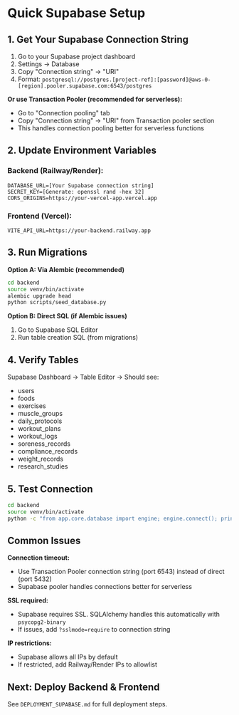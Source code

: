 # Quick Supabase Setup

## 1. Get Your Supabase Connection String

1. Go to your Supabase project dashboard
2. Settings → Database
3. Copy "Connection string" → "URI"
4. Format: `postgresql://postgres.[project-ref]:[password]@aws-0-[region].pooler.supabase.com:6543/postgres`

**Or use Transaction Pooler (recommended for serverless):**
- Go to "Connection pooling" tab
- Copy "Connection string" → "URI" from Transaction pooler section
- This handles connection pooling better for serverless functions

## 2. Update Environment Variables

### Backend (Railway/Render):
```
DATABASE_URL=[Your Supabase connection string]
SECRET_KEY=[Generate: openssl rand -hex 32]
CORS_ORIGINS=https://your-vercel-app.vercel.app
```

### Frontend (Vercel):
```
VITE_API_URL=https://your-backend.railway.app
```

## 3. Run Migrations

**Option A: Via Alembic (recommended)**
```bash
cd backend
source venv/bin/activate
alembic upgrade head
python scripts/seed_database.py
```

**Option B: Direct SQL (if Alembic issues)**
1. Go to Supabase SQL Editor
2. Run table creation SQL (from migrations)

## 4. Verify Tables

Supabase Dashboard → Table Editor → Should see:
- users
- foods
- exercises
- muscle_groups
- daily_protocols
- workout_plans
- workout_logs
- soreness_records
- compliance_records
- weight_records
- research_studies

## 5. Test Connection

```bash
cd backend
source venv/bin/activate
python -c "from app.core.database import engine; engine.connect(); print('✅ Connected!')"
```

## Common Issues

**Connection timeout:**
- Use Transaction Pooler connection string (port 6543) instead of direct (port 5432)
- Supabase pooler handles connections better for serverless

**SSL required:**
- Supabase requires SSL. SQLAlchemy handles this automatically with `psycopg2-binary`
- If issues, add `?sslmode=require` to connection string

**IP restrictions:**
- Supabase allows all IPs by default
- If restricted, add Railway/Render IPs to allowlist

## Next: Deploy Backend & Frontend

See `DEPLOYMENT_SUPABASE.md` for full deployment steps.

